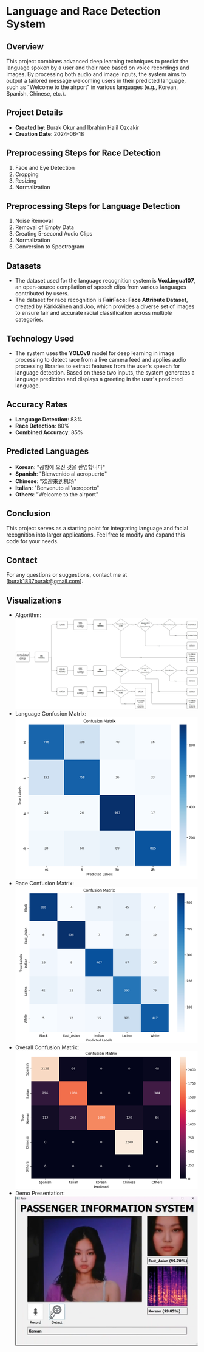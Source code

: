# Language and Race Detection System

## Overview
This project combines advanced deep learning techniques to predict the language spoken by a user and their race based on voice recordings and images. By processing both audio and image inputs, the system aims to output a tailored message welcoming users in their predicted language, such as "Welcome to the airport" in various languages (e.g., Korean, Spanish, Chinese, etc.).

## Project Details
- **Created by**: Burak Okur and Ibrahim Halil Ozcakir
- **Creation Date**: 2024-06-18

## Preprocessing Steps for Race Detection
1. Face and Eye Detection
2. Cropping
3. Resizing
4. Normalization

## Preprocessing Steps for Language Detection
1. Noise Removal
2. Removal of Empty Data
3. Creating 5-second Audio Clips
4. Normalization
5. Conversion to Spectrogram

## Datasets
- The dataset used for the language recognition system is **VoxLingua107**, an open-source compilation of speech clips from various languages contributed by users.
- The dataset for race recognition is **FairFace: Face Attribute Dataset**, created by Kärkkäinen and Joo, which provides a diverse set of images to ensure fair and accurate racial classification across multiple categories.

## Technology Used
- The system uses the **YOLOv8** model for deep learning in image processing to detect race from a live camera feed and applies audio processing libraries to extract features from the user's speech for language detection. Based on these two inputs, the system generates a language prediction and displays a greeting in the user's predicted language.

## Accuracy Rates
- **Language Detection**: 83%
- **Race Detection**: 80%
- **Combined Accuracy**: 85%

## Predicted Languages
- **Korean**: "공항에 오신 것을 환영합니다"
- **Spanish**: "Bienvenido al aeropuerto"
- **Chinese**: "欢迎来到机场"
- **Italian**: "Benvenuto all'aeroporto"
- **Others**: "Welcome to the airport"

## Conclusion
This project serves as a starting point for integrating language and facial recognition into larger applications. Feel free to modify and expand this code for your needs. 

## Contact
For any questions or suggestions, contact me at [burak1837burak@gmail.com].

## Visualizations
- Algorithm: ![Algorithm](gallery/algorithm.jpg)
- Language Confusion Matrix: ![Language Confusion Matrix](gallery/confmatrix_language.png)
- Race Confusion Matrix: ![Race Confusion Matrix](gallery/confmatrix_race.png)
- Overall Confusion Matrix: ![Confusion Matrix](gallery/confmatrix.png)
- Demo Presentation: ![Demo Presentation](gallery/demo.png)
